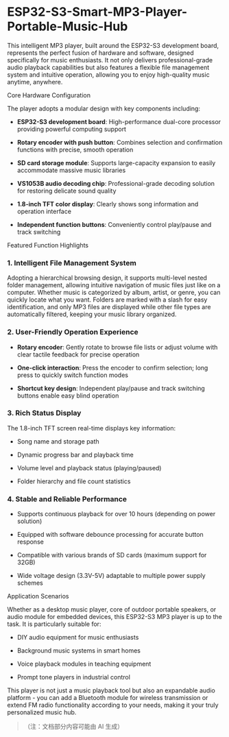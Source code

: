 # ESP32-S3-Smart-MP3-Player-Portable-Music-Hub



This intelligent MP3 player, built around the ESP32-S3 development board, represents the perfect fusion of hardware and software, designed specifically for music enthusiasts. It not only delivers professional-grade audio playback capabilities but also features a flexible file management system and intuitive operation, allowing you to enjoy high-quality music anytime, anywhere.


Core Hardware Configuration



The player adopts a modular design with key components including:




*   **ESP32-S3 development board**: High-performance dual-core processor providing powerful computing support


*   **Rotary encoder with push button**: Combines selection and confirmation functions with precise, smooth operation


*   **SD card storage module**: Supports large-capacity expansion to easily accommodate massive music libraries


*   **VS1053B audio decoding chip**: Professional-grade decoding solution for restoring delicate sound quality


*   **1.8-inch TFT color display**: Clearly shows song information and operation interface


*   **Independent function buttons**: Conveniently control play/pause and track switching


Featured Function Highlights



### 1. Intelligent File Management System&#xA;

Adopting a hierarchical browsing design, it supports multi-level nested folder management, allowing intuitive navigation of music files just like on a computer. Whether music is categorized by album, artist, or genre, you can quickly locate what you want. Folders are marked with a slash for easy identification, and only MP3 files are displayed while other file types are automatically filtered, keeping your music library organized.


### 2. User-Friendly Operation Experience&#xA;



*   **Rotary encoder**: Gently rotate to browse file lists or adjust volume with clear tactile feedback for precise operation


*   **One-click interaction**: Press the encoder to confirm selection; long press to quickly switch function modes


*   **Shortcut key design**: Independent play/pause and track switching buttons enable easy blind operation


### 3. Rich Status Display&#xA;

The 1.8-inch TFT screen real-time displays key information:




*   Song name and storage path


*   Dynamic progress bar and playback time


*   Volume level and playback status (playing/paused)


*   Folder hierarchy and file count statistics


### 4. Stable and Reliable Performance&#xA;



*   Supports continuous playback for over 10 hours (depending on power solution)


*   Equipped with software debounce processing for accurate button response


*   Compatible with various brands of SD cards (maximum support for 32GB)


*   Wide voltage design (3.3V-5V) adaptable to multiple power supply schemes


Application Scenarios



Whether as a desktop music player, core of outdoor portable speakers, or audio module for embedded devices, this ESP32-S3 MP3 player is up to the task. It is particularly suitable for:




*   DIY audio equipment for music enthusiasts


*   Background music systems in smart homes


*   Voice playback modules in teaching equipment


*   Prompt tone players in industrial control


This player is not just a music playback tool but also an expandable audio platform - you can add a Bluetooth module for wireless transmission or extend FM radio functionality according to your needs, making it your truly personalized music hub.


> （注：文档部分内容可能由 AI 生成）
>
